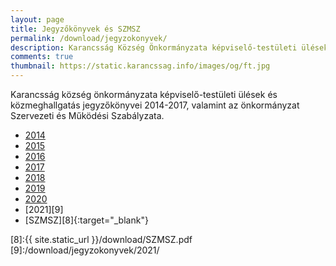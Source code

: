 ```yaml
---
layout: page
title: Jegyzőkönyvek és SZMSZ
permalink: /download/jegyzokonyvek/
description: Karancsság Község Önkormányzata képviselő-testületi ülések jegyzőkönyvei, Szervezeti és Működési Szabályzata
comments: true
thumbnail: https://static.karancssag.info/images/og/ft.jpg
---
```


Karancsság község önkormányzata képviselő-testületi ülések és közmeghallgatás jegyzőkönyvei 2014-2017, valamint az önkormányzat Szervezeti és Működési Szabályzata.

+ [2014][1]
+ [2015][2]
+ [2016][3]
+ [2017][4]
+ [2018][5]
+ [2019][6]
+ [2020][7]
+ [2021][9]
+ [SZMSZ][8]{:target="_blank"}


[1]:/download/jegyzokonyvek/2014/
[2]:/download/jegyzokonyvek/2015/
[3]:/download/jegyzokonyvek/2016/
[4]:/download/jegyzokonyvek/2017/
[5]:/download/jegyzokonyvek/2018/
[6]:/download/jegyzokonyvek/2019/
[7]:/download/jegyzokonyvek/2020/
[8]:{{ site.static_url }}/download/SZMSZ.pdf
[9]:/download/jegyzokonyvek/2021/
